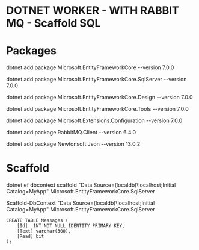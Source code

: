 # DOTNET WORKER - WITH RABBIT MQ - Scaffold SQL


# Packages

dotnet add package Microsoft.EntityFrameworkCore --version 7.0.0

dotnet add package Microsoft.EntityFrameworkCore.SqlServer --version 7.0.0

dotnet add package Microsoft.EntityFrameworkCore.Design --version 7.0.0

dotnet add package Microsoft.EntityFrameworkCore.Tools --version 7.0.0

dotnet add package Microsoft.Extensions.Configuration --version 7.0.0

dotnet add package RabbitMQ.Client --version 6.4.0

dotnet add package Newtonsoft.Json --version 13.0.2

# Scaffold

dotnet ef dbcontext scaffold "Data Source=(localdb)\localhost;Initial Catalog=MyApp" Microsoft.EntityFrameworkCore.SqlServer

Scaffold-DbContext "Data Source=(localdb)\localhost;Initial Catalog=MyApp" Microsoft.EntityFrameworkCore.SqlServer



```
CREATE TABLE Messages (
    [Id]  INT NOT NULL IDENTITY PRIMARY KEY,
	[Text] varchar(300),
    [Read] bit
);
```